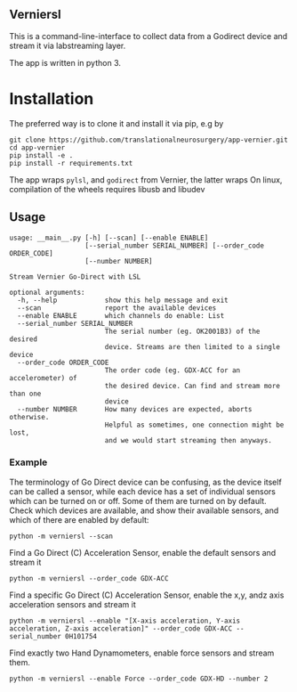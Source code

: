 ## Verniersl

This is a command-line-interface to collect data from a Godirect device and stream it via labstreaming layer. 

The app is written in python 3.

# Installation


The preferred way is to clone it and install it via pip, e.g by 
```
git clone https://github.com/translationalneurosurgery/app-vernier.git
cd app-vernier
pip install -e .
pip install -r requirements.txt
```
The app wraps  ```pylsl```, and ```godirect``` from Vernier, the latter wraps 
On linux, compilation of the wheels requires libusb and libudev

## Usage

```
usage: __main__.py [-h] [--scan] [--enable ENABLE]
                   [--serial_number SERIAL_NUMBER] [--order_code ORDER_CODE]
                   [--number NUMBER]

Stream Vernier Go-Direct with LSL

optional arguments:
  -h, --help            show this help message and exit
  --scan                report the available devices
  --enable ENABLE       which channels do enable: List
  --serial_number SERIAL_NUMBER
                        The serial number (eg. OK2001B3) of the desired
                        device. Streams are then limited to a single device
  --order_code ORDER_CODE
                        The order code (eg. GDX-ACC for an accelerometer) of
                        the desired device. Can find and stream more than one
                        device
  --number NUMBER       How many devices are expected, aborts otherwise.
                        Helpful as sometimes, one connection might be lost,
                        and we would start streaming then anyways.
```

### Example

The terminology of Go Direct device can be confusing, as the device itself can be called a sensor, while each device has a set of individual sensors which can be turned on or off. Some of them are turned on by default. Check which devices are available, and show their available sensors, and which of there are enabled by default:

```
python -m verniersl --scan
```

Find a Go Direct (C) Acceleration Sensor, enable the default sensors and stream it

```
python -m verniersl --order_code GDX-ACC
```

Find a specific Go Direct (C) Acceleration Sensor, enable the x,y, andz axis acceleration sensors and stream it

```
python -m verniersl --enable "[X-axis acceleration, Y-axis acceleration, Z-axis acceleration]" --order_code GDX-ACC --serial_number 0H101754
```

Find exactly two Hand Dynamometers, enable force sensors and stream them.

```
python -m verniersl --enable Force --order_code GDX-HD --number 2
```





